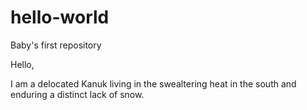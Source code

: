# hello-world
Baby's first repository

Hello,

I am a delocated Kanuk living in the swealtering heat in the south and enduring a distinct lack of snow.
